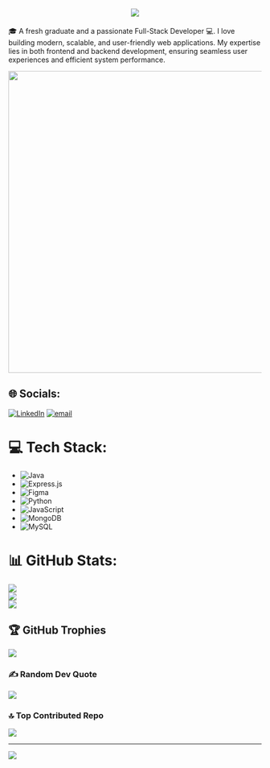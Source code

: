 
<h1 align="center">
  <img src="https://readme-typing-svg.herokuapp.com?size=35&duration=3000&color=FFA500&center=true&vCenter=true&width=600&height=70&lines=Hi%2C+I'm+Udayanga+Deeshan!+👋;Full-Stack+Developer+💻;">
</h1>
 🎓 A fresh graduate and a passionate Full-Stack Developer 💻. I love building modern, scalable, and user-friendly web applications. My expertise lies in both frontend and backend development, ensuring seamless user experiences and efficient system performance.

<p align="center">
  <img src="https://media.giphy.com/media/qgQUggAC3Pfv687qPC/giphy.gif" width="600" />
</p>


## 🌐 Socials:
[![LinkedIn](https://img.shields.io/badge/LinkedIn-%230077B5.svg?logo=linkedin&logoColor=white)](https://linkedin.com/in/www.linkedin.com/in/udayanga-deeshan) [![email](https://img.shields.io/badge/Email-D14836?logo=gmail&logoColor=white)](mailto:udayangadilshan1789@gmail.com) 

# 💻 Tech Stack:

- ![Java](https://img.shields.io/badge/java-%23ED8B00.svg?style=for-the-badge&logo=openjdk&logoColor=white)
- ![Express.js](https://img.shields.io/badge/express.js-%23404d59.svg?style=for-the-badge&logo=express&logoColor=%2361DAFB)
- ![Figma](https://img.shields.io/badge/figma-%23F24E1E.svg?style=for-the-badge&logo=figma&logoColor=white)
- ![Python](https://img.shields.io/badge/python-%233776CC.svg?style=for-the-badge&logo=python&logoColor=white)
- ![JavaScript](https://img.shields.io/badge/javascript-%23323330.svg?style=for-the-badge&logo=javascript&logoColor=%23F7DF1E)
- ![MongoDB](https://img.shields.io/badge/MongoDB-%234ea94b.svg?style=for-the-badge&logo=mongodb&logoColor=white)
- ![MySQL](https://img.shields.io/badge/mysql-4479A1.svg?style=for-the-badge&logo=mysql&logoColor=white)

# 📊 GitHub Stats:
![](https://github-readme-stats.vercel.app/api?username=Udayanga-Deeshan&theme=dark&hide_border=false&include_all_commits=true&count_private=true)<br/>
![](https://github-readme-streak-stats.herokuapp.com/?user=Udayanga-Deeshan&theme=dark&hide_border=false)<br/>
![](https://github-readme-stats.vercel.app/api/top-langs/?username=Udayanga-Deeshan&theme=dark&hide_border=false&include_all_commits=true&count_private=true&layout=compact)

## 🏆 GitHub Trophies
![](https://github-profile-trophy.vercel.app/?username=Udayanga-Deeshan&theme=radical&no-frame=false&no-bg=true&margin-w=4)

### ✍️ Random Dev Quote
![](https://quotes-github-readme.vercel.app/api?type=horizontal&theme=radical)

### 🔝 Top Contributed Repo
![](https://github-contributor-stats.vercel.app/api?username=Udayanga-Deeshan&limit=5&theme=dark&combine_all_yearly_contributions=true)

---
[![](https://visitcount.itsvg.in/api?id=Udayanga-Deeshan&icon=5&color=0)](https://visitcount.itsvg.in)

<!-- Proudly created with GPRM ( https://gprm.itsvg.in ) -->
